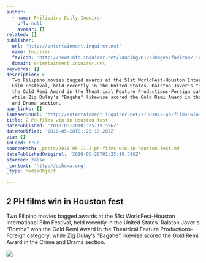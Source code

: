 ```yaml
---
author:
  - name: Philippine Daily Inquirer
    url: null
    avatar: {}
related: []
publisher:
  url: 'http://entertainment.inquirer.net'
  name: Inquirer
  favicon: 'http://newsinfo.inquirer.net/landing2017/images/favicon2.ico'
  domain: entertainment.inquirer.net
keywords: []
description: >-
  Two Filipino movies bagged awards at the 51st WorldFest-Houston International
  Film Festival, held recently in the United States. Ralston Jover's "Bomba" won
  the Gold Remi Award in the Theatrical Feature Productions-Foreign category,
  while Zig Dulay's "Bagahe" likewise scored the Gold Remi Award in the Crime
  and Drama section.
app_links: []
isBasedOnUrl: 'http://entertainment.inquirer.net/273028/2-ph-films-win-houston-fest'
title: 2 PH films win in Houston fest
datePublished: '2018-05-20T01:25:19.596Z'
dateModified: '2018-05-20T01:25:19.287Z'
via: {}
inFeed: true
sourcePath: _posts/2018-05-11-2-ph-films-win-in-houston-fest.md
datePublishedOriginal: '2018-05-20T01:25:19.596Z'
starred: false
_context: 'http://schema.org'
_type: MediaObject

---
```

<article style=""><h1>2 PH films win in Houston fest</h1><p>Two Filipino movies bagged awards at the 51st WorldFest-Houston International Film Festival, held recently in the United States. Ralston Jover's "Bomba" won the Gold Remi Award in the Theatrical Feature Productions-Foreign category, while Zig Dulay's "Bagahe" likewise scored the Gold Remi Award in the Crime and Drama section.</p><img src="http://entertainment.inquirer.net/wp-content/blogs.dir/6/files/2018/05/t0505indie-houston-3-600x400.jpg" /></article>